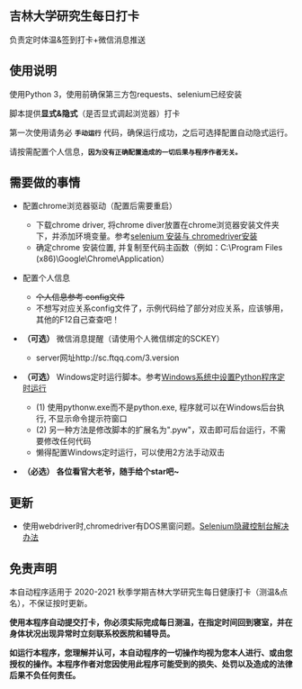 ## 吉林大学研究生每日打卡
负责定时体温&签到打卡+微信消息推送

## 使用说明
使用Python 3，使用前确保第三方包requests、selenium已经安装  

脚本提供**显式&隐式**（是否显式调起浏览器）打卡  

第一次使用请务必 **`手动运行`** 代码，确保运行成功，之后可选择配置自动隐式运行。

请按需配置个人信息，**`因为没有正确配置造成的一切后果与程序作者无关。`**  

## 需要做的事情
* 配置chrome浏览器驱动（配置后需要重启）
  *  下载chrome driver, 将chrome diver放置在chrome浏览器安装文件夹下，并添加环境变量。参考[selenium 安装与 chromedriver安装](https://www.cnblogs.com/lfri/p/10542797.html)
  *  确定chrome 安装位置, 并复制至代码主函数（例如：C:\Program Files (x86)\Google\Chrome\Application）
  
* 配置个人信息
  * ~~个人信息参考 config文件~~
  * 不想写对应关系config文件了，示例代码给了部分对应关系，应该够用，其他的F12自己查查吧！
  
* **（可选）** 微信消息提醒（请使用个人微信绑定的SCKEY）
  * server网址http://sc.ftqq.com/3.version

* **（可选）** Windows定时运行脚本。参考[Windows系统中设置Python程序定时运行](https://blog.csdn.net/xgxyxs/article/details/85045801)  
  *  (1)  使用pythonw.exe而不是python.exe, 程序就可以在Windows后台执行, 不显示命令提示符窗口
  *  (2)  另一种方法是修改脚本的扩展名为".pyw"，双击即可后台运行，不需要修改任何代码
  *   懒得配置Windows定时运行，可以使用2方法手动双击

* **（必选）** **各位看官大老爷，随手给个star吧~**

## 更新

* 使用webdriver时,chromedriver有DOS黑窗问题。[Selenium隐藏控制台解决办法](https://www.cnblogs.com/TurboWay/p/9300105.html)

## 免责声明
本自动程序适用于 2020-2021 秋季学期吉林大学研究生每日健康打卡（测温&点名），不保证按时更新。 

**使用本程序自动提交打卡，你必须实际完成每日测温，在指定时间回到寝室，并在身体状况出现异常时立刻联系校医院和辅导员。**  

**如运行本程序，您理解并认可，本自动程序的一切操作均视为您本人进行、或由您授权的操作。本程序作者对您因使用此程序可能受到的损失、处罚以及造成的法律后果不负任何责任。**  
